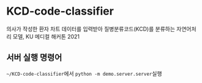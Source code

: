 # KCD-code-classifier
의사가 작성한 환자 차트 데이터를 입력받아 질병분류코드(KCD)를 분류하는 자연어처리 모델, KU 메디컬 해커톤 2021

## 서버 실행 명령어
`~/KCD-code-classifier`에서 `python -m demo.server.server`실행
